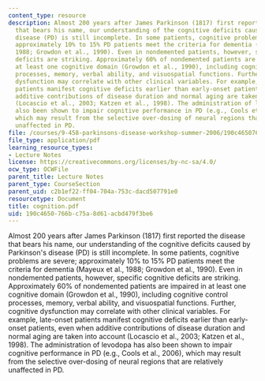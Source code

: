 ```yaml
---
content_type: resource
description: Almost 200 years after James Parkinson (1817) first reported the disease
  that bears his name, our understanding of the cognitive deficits caused by Parkinson's
  disease (PD) is still incomplete. In some patients, cognitive problems are severe;
  approximately 10% to 15% PD patients meet the criteria for dementia (Mayeux et al.,
  1988; Growdon et al., 1990). Even in nondemented patients, however, specific cognitive
  deficits are striking. Approximately 60% of nondemented patients are impaired in
  at least one cognitive domain (Growdon et al., 1990), including cognitive control
  processes, memory, verbal ability, and visuospatial functions. Further, cognitive
  dysfunction may correlate with other clinical variables. For example, late-onset
  patients manifest cognitive deficits earlier than early-onset patients, even when
  additive contributions of disease duration and normal aging are taken into account
  (Locascio et al., 2003; Katzen et al., 1998). The administration of levodopa has
  also been shown to impair cognitive performance in PD (e.g., Cools et al., 2006),
  which may result from the selective over-dosing of neural regions that are relatively
  unaffected in PD.
file: /courses/9-458-parkinsons-disease-workshop-summer-2006/190c4650766bc75a8d61acbd479f3be6_cognition.pdf
file_type: application/pdf
learning_resource_types:
- Lecture Notes
license: https://creativecommons.org/licenses/by-nc-sa/4.0/
ocw_type: OCWFile
parent_title: Lecture Notes
parent_type: CourseSection
parent_uid: c2b1ef22-ff04-704a-753c-dacd507791e0
resourcetype: Document
title: cognition.pdf
uid: 190c4650-766b-c75a-8d61-acbd479f3be6
---
```

Almost 200 years after James Parkinson (1817) first reported the disease that bears his name, our understanding of the cognitive deficits caused by Parkinson's disease (PD) is still incomplete. In some patients, cognitive problems are severe; approximately 10% to 15% PD patients meet the criteria for dementia (Mayeux et al., 1988; Growdon et al., 1990). Even in nondemented patients, however, specific cognitive deficits are striking. Approximately 60% of nondemented patients are impaired in at least one cognitive domain (Growdon et al., 1990), including cognitive control processes, memory, verbal ability, and visuospatial functions. Further, cognitive dysfunction may correlate with other clinical variables. For example, late-onset patients manifest cognitive deficits earlier than early-onset patients, even when additive contributions of disease duration and normal aging are taken into account (Locascio et al., 2003; Katzen et al., 1998). The administration of levodopa has also been shown to impair cognitive performance in PD (e.g., Cools et al., 2006), which may result from the selective over-dosing of neural regions that are relatively unaffected in PD.